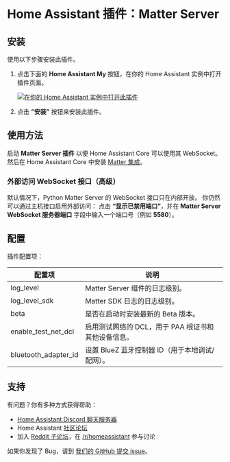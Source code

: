 
# Home Assistant 插件：Matter Server

## 安装

使用以下步骤安装此插件。

1. 点击下面的 **Home Assistant My** 按钮，在你的 Home Assistant 实例中打开插件页面。

   [![在你的 Home Assistant 实例中打开此插件][addon-badge]][addon]

2. 点击 **“安装”** 按钮来安装此插件。

## 使用方法

启动 **Matter Server 插件** 以便 Home Assistant Core 可以使用其 WebSocket。
然后在 Home Assistant Core 中安装 [Matter 集成][matter_integration]。

### 外部访问 WebSocket 接口（高级）

默认情况下，Python Matter Server 的 WebSocket 接口只在内部开放。
你仍然可以通过主机接口启用外部访问：
点击 **“显示已禁用端口”**，并在 **Matter Server WebSocket 服务器端口** 字段中输入一个端口号（例如 **5580**）。

## 配置

插件配置项：

| 配置项                    | 说明                             |
| ---------------------- | ------------------------------ |
| log\_level             | Matter Server 组件的日志级别。         |
| log\_level\_sdk        | Matter SDK 日志的日志级别。            |
| beta                   | 是否在启动时安装最新的 Beta 版本。           |
| enable\_test\_net\_dcl | 启用测试网络的 DCL，用于 PAA 根证书和其他设备信息。 |
| bluetooth\_adapter\_id | 设置 BlueZ 蓝牙控制器 ID（用于本地调试/配网）。  |

## 支持

有问题？你有多种方式获得帮助：

* [Home Assistant Discord 聊天服务器][discord]
* Home Assistant [社区论坛][forum]
* 加入 [Reddit 子论坛][reddit]，在 [/r/homeassistant][reddit] 参与讨论

如果你发现了 Bug，请到 [我们的 GitHub 提交 issue][issue]。

[addon]: https://my.home-assistant.io/redirect/supervisor_addon/?addon=core_matter_server
[addon-badge]: https://my.home-assistant.io/badges/supervisor_addon.svg
[discord]: https://discord.gg/c5DvZ4e
[forum]: https://community.home-assistant.io
[reddit]: https://reddit.com/r/homeassistant
[issue]: https://github.com/home-assistant/addons/issues
[matter_server_repo]: https://github.com/home-assistant-libs/python-matter-server
[matter_integration]: https://www.home-assistant.io/integrations/matter/


